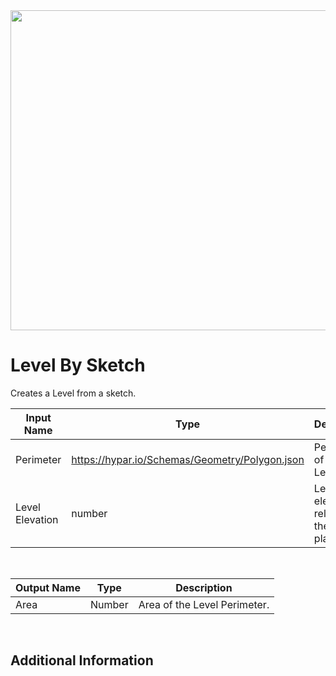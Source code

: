 <img src="preview.png" width="512">

# Level By Sketch

Creates a Level from a sketch.

|Input Name|Type|Description|
|---|---|---|
|Perimeter|https://hypar.io/Schemas/Geometry/Polygon.json|Perimeter of the Level.|
|Level Elevation|number|Level elevation relative to the zero plane.|


<br>

|Output Name|Type|Description|
|---|---|---|
|Area|Number|Area of the Level Perimeter.|


<br>

## Additional Information
